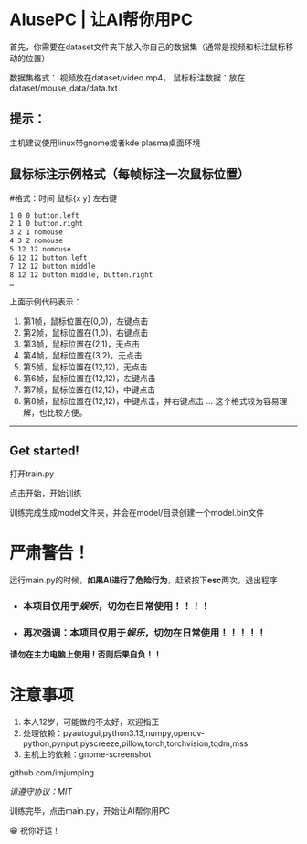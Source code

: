 # AIusePC | 让AI帮你用PC

首先，你需要在dataset文件夹下放入你自己的数据集（通常是视频和标注鼠标移动的位置）

数据集格式：
视频放在dataset/video.mp4，
鼠标标注数据：放在dataset/mouse_data/data.txt
## 提示：
主机建议使用linux带gnome或者kde plasma桌面环境


## 鼠标标注示例格式（每帧标注一次鼠标位置）
#格式：时间 鼠标{x y} 左右键
```txt
1 0 0 button.left
2 1 0 button.right
3 2 1 nomouse
4 3 2 nomouse
5 12 12 nomouse
6 12 12 button.left
7 12 12 button.middle
8 12 12 button.middle, button.right
…
```
上面示例代码表示：
1. 第1帧，鼠标位置在(0,0)，左键点击
2. 第2帧，鼠标位置在(1,0)，右键点击
3. 第3帧，鼠标位置在(2,1)，无点击
4. 第4帧，鼠标位置在(3,2)，无点击
5. 第5帧，鼠标位置在(12,12)，无点击
6. 第6帧，鼠标位置在(12,12)，左键点击
7. 第7帧，鼠标位置在(12,12)，中键点击
8. 第8帧，鼠标位置在(12,12)，中键点击，并右键点击
…
这个格式较为容易理解，也比较方便。
---
## Get started!
打开train.py

点击开始，开始训练

训练完成生成model文件夹，并会在model/目录创建一个model.bin文件
# 严肃警告！
运行main.py的时候，**如果AI进行了危险行为**，赶紧按下**esc**两次，退出程序

* ### **本项目仅用于*娱乐*，切勿在日常使用！！！！**
*  ### **再次强调：本项目仅用于*娱乐*，切勿在日常使用！！！！！**
**请勿在主力电脑上使用！否则后果自负！！**

# 注意事项
1. 本人12岁，可能做的不太好，欢迎指正
2. 处理依赖：pyautogui,python3.13,numpy,opencv-python,pynput,pyscreeze,pillow,torch,torchvision,tqdm,mss
3. 主机上的依赖：gnome-screenshot


github.com/imjumping

*请遵守协议：MIT*

训练完毕，点击main.py，开始让AI帮你用PC

😁 祝你好运！

